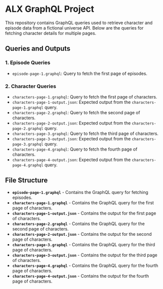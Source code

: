 # ALX GraphQL Project

This repository contains GraphQL queries used to retrieve character and episode data from a fictional universe API. Below are the queries for fetching character details for multiple pages.

## Queries and Outputs

### 1. **Episode Queries**
- `episode-page-1.graphql`: Query to fetch the first page of episodes.

### 2. **Character Queries**
- `characters-page-1.graphql`: Query to fetch the first page of characters.
- `characters-page-1-output.json`: Expected output from the `characters-page-1.graphql` query.
- `characters-page-2.graphql`: Query to fetch the second page of characters.
- `characters-page-2-output.json`: Expected output from the `characters-page-2.graphql` query.
- `characters-page-3.graphql`: Query to fetch the third page of characters.
- `characters-page-3-output.json`: Expected output from the `characters-page-3.graphql` query.
- `characters-page-4.graphql`: Query to fetch the fourth page of characters.
- `characters-page-4-output.json`: Expected output from the `characters-page-4.graphql` query.

## File Structure

- **`episode-page-1.graphql`** - Contains the GraphQL query for fetching episodes.
- **`characters-page-1.graphql`** - Contains the GraphQL query for the first page of characters.
- **`characters-page-1-output.json`** - Contains the output for the first page of characters.
- **`characters-page-2.graphql`** - Contains the GraphQL query for the second page of characters.
- **`characters-page-2-output.json`** - Contains the output for the second page of characters.
- **`characters-page-3.graphql`** - Contains the GraphQL query for the third page of characters.
- **`characters-page-3-output.json`** - Contains the output for the third page of characters.
- **`characters-page-4.graphql`** - Contains the GraphQL query for the fourth page of characters.
- **`characters-page-4-output.json`** - Contains the output for the fourth page of characters.
